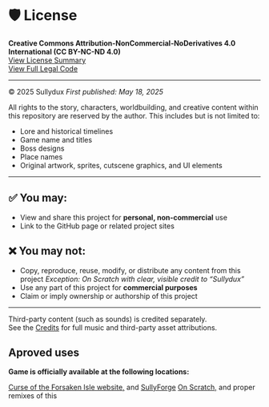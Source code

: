 # 🛡️ License

**Creative Commons Attribution-NonCommercial-NoDerivatives 4.0 International (CC BY-NC-ND 4.0)**  
[View License Summary](https://creativecommons.org/licenses/by-nc-nd/4.0/)  
[View Full Legal Code](https://creativecommons.org/licenses/by-nc-nd/4.0/legalcode)

---

© 2025 Sullydux
*First published: May 18, 2025*

All rights to the story, characters, worldbuilding, and creative content within this repository are reserved by the author. This includes but is not limited to:

- Lore and historical timelines  
- Game name and titles
- Boss designs
- Place names
- Original artwork, sprites, cutscene graphics, and UI elements  

---

## ✅ You may:
- View and share this project for **personal, non-commercial** use  
- Link to the GitHub page or related project sites  

## ❌ You may not:
- Copy, reproduce, reuse, modify, or distribute any content from this project *Exception: On Scratch with clear, visible credit to “Sullydux”*
- Use any part of this project for **commercial purposes**  
- Claim or imply ownership or authorship of this project  

---

Third-party content (such as sounds) is credited separately.  
See the [Credits](./Credits.md) for full music and third-party asset attributions.

## Aproved uses

**Game is officially available at the following locations:**

[Curse of the Forsaken Isle website,](https://sullydux.github.io/Curse-of-the-Forsaken-Isle/)
and
[SullyForge](https://sullydux.github.io/SullyForge/)
[On Scratch,](https://scratch.mit.edu/projects/963768137/) and proper remixes of this